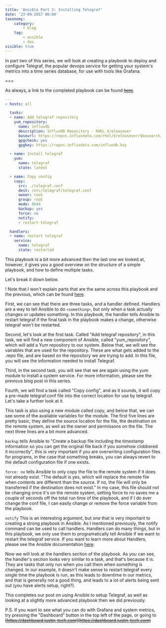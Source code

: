 ```yaml
---
title: 'Ansible Part 2: Installing Telegraf'
date: '23-09-2017 00:00'
taxonomy:
    category:
        - blog
    tag:
        - ansible
        - dev
visible: true
---
```


In part two of this series, we will look at creating a playbook to deploy and configure Telegraf, the popular devops service for getting your system's metrics into a time series database, for use with tools like Grafana.

===

As always, a link to the completed playbook can be found ~~[here](https://git.justin-tech.com/snippets/13)~~.

```yaml
---
- hosts: all

  tasks:
  - name: Add telegraf repository
    yum_repository:
      name: influxdb
      description: InfluxDB Repository - RHEL $releasever
      baseurl: https://repos.influxdata.com/rhel/$releasever/$basearch/stable
      gpgcheck: yes
      gpgkey: https://repos.influxdata.com/influxdb.key

  - name: Install telegraf
    yum:
      name: telegraf
      state: latest

  - name: Copy config
    copy:
      src: ./telegraf.conf
      dest: /etc/telegraf/telegraf.conf
      owner: root
      group: root
      mode: 0644
      backup: yes
      force: no
      notify:
      - restart telegraf

  handlers:
  - name: restart telegraf
    service:
      name: telegraf
      state: restarted
```

This playbook is a bit more advanced then the last one we looked at, however, it gives you a good overview on the structure of a simple playbook, and how to define multiple tasks.

Let's break it down below.

! Note that I won't explain parts that are the same across this playbook and the previous, which can be found [here](https://blog.justin-tech.com/blog/ansible-part-1-linux-host-updates).

First, we can see that there are three tasks, and a handler defined. Handlers are a way to tell Ansible to do `<something>`, but only when a task actually changes or updates something. In this playbook, the handler tells Ansible to restart telegraf if the final task in the playbook makes a change, otherwise telegraf won't be restarted.

Second, let's look at the first task. Called "Add telegraf repository", in this task, we will find a new component of Ansible, called "yum_repository", which will add a Yum repository to our system. Below that, we will see the vairables that are used for the repository. These are what gets added to the .repo file, and are based on the repository we are trying to add. In this file, you will see the information needed to install Telegraf.

Third, in the second task, you will see that we are again using the yum module to install a system service. For more information, please see the previous blog post in this series.

Fourth, we will find a task called "Copy config", and as it sounds, it will copy a pre-made telegraf.conf file into the correct location for use by telegraf. Let's take a further look at it.

This task is also using a new module called copy, and below that, we can see some of the available variables for the module. The first five lines are pretty basic, they define the source location for the file, the destination on the remote system, as well as the owner and permissons on the file. The next three lines are a bit more advanced.

`backup` tells Ansible to "Create a backup file including the timestamp information so you can get the original file back if you somehow clobbered it incorrectly", this is very important if you are overwriting configuration files for programs, in the case that something breaks, you can always revert to the default configuration file if one exists.

`force: no` tells Ansible to only copy the file to the remote system if it does not already exist. "The default is yes, which will replace the remote file when contents are different than the source. If no, the file will only be transferred if the destination does not exist." In my case, this file should not be changing once it's on the remote system, setting force to no saves me a couple of seconds off the total run time of the playbook, and if I do ever change the conf file, I can easily change or remove the force variable from the playbook.

`notify` This is an interesting argument, but one that is very important to creating a strong playbook in Ansible. As I mentioned previously, the notify command can be used to call handlers. Handlers can do many things, but in this playbook, we only use them to programatically tell Ansible if we want to restart the telegraf service. If you want to learn more about Handlers, please see the Ansible documentation [here](http://docs.ansible.com/ansible/latest/playbooks_intro.html#handlers-running-operations-on-change).

Now we will look at the handlers section of the playbook. As you can see, the handler's section looks very similar to a task, and that's because it is. They are tasks that only run when you call them when something is changed. In our example, it doesn't make sense to restart telegraf every single time the playbook is run, as this leads to downtime in our metrics, and that is generally not a good thing, and leads to a lot of alerts being sent out (you have alerts setup, right?).

This completes our post on using Ansible to setup Telegraf, as well as looking at a slightly more advanced playbook then we did previously.

P.S. If you want to see what you can do with Grafana and system metrics, try pressing the "Dashboard" button in the top left of the page, or going to ~~[https://dashboard.justin-tech.com](https://dashboard.justin-tech.com)~~